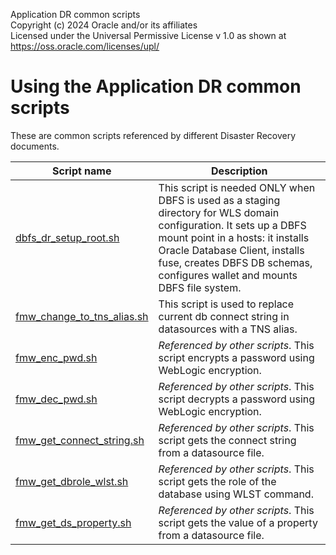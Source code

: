 Application DR common scripts  
Copyright (c) 2024 Oracle and/or its affiliates  
Licensed under the Universal Permissive License v 1.0 as shown at https://oss.oracle.com/licenses/upl/  
  

Using the Application DR common scripts  
==============================================
These are common scripts referenced by different Disaster Recovery documents.

 
  
  | Script name  | Description |
| ------------- | ------------- |
| [dbfs_dr_setup_root.sh](./dbfs_dr_setup_root.sh) | This script is needed ONLY when DBFS is used as a staging directory for WLS domain configuration. It sets up a DBFS mount point in a hosts: it installs Oracle Database Client, installs fuse, creates DBFS DB schemas, configures wallet and mounts DBFS file system. |
| [fmw_change_to_tns_alias.sh](./fmw_change_to_tns_alias.sh) | This script is used to replace current db connect string in datasources with a TNS alias. |
| [fmw_enc_pwd.sh](./fmw_enc_pwd.sh) | _Referenced by other scripts_. This script encrypts a password using WebLogic encryption. |
| [fmw_dec_pwd.sh](./fmw_dec_pwd.sh) | _Referenced by other scripts_. This script decrypts a password using WebLogic encryption. |
| [fmw_get_connect_string.sh](./fmw_get_connect_string.sh) | _Referenced by other scripts_. This script gets the connect string from a datasource file. |
| [fmw_get_dbrole_wlst.sh](./fmw_get_dbrole_wlst.sh) | _Referenced by other scripts_. This script gets the role of the database using WLST command. |
| [fmw_get_ds_property.sh](./fmw_get_ds_property.sh) | _Referenced by other scripts_. This script gets the value of a property from a datasource file. |
